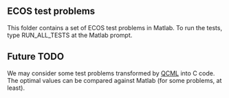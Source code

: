## ECOS test problems
This folder contains a set of ECOS test problems in Matlab. To run the
tests, type RUN_ALL_TESTS at the Matlab prompt.

## Future TODO
We may consider some test problems transformed by 
[QCML](http://github.com/cvxgrp/qcml) into C code. The optimal values can
be compared against Matlab (for some problems, at least).
